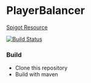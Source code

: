 # PlayerBalancer
[Spigot Resource](https://www.spigotmc.org/resources/10788/)

[![Build Status](https://ci.codemc.org/job/Jamezrin/job/PlayerBalancer/badge/icon)](https://ci.codemc.org/job/Jamezrin/job/PlayerBalancer)

### Build
* Clone this repository
* Build with maven

